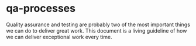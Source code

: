 # qa-processes
Quality assurance and testing are probably two of the most important things we can do to deliver great work. This document is a living guideline of how we can deliver exceptional work every time.
